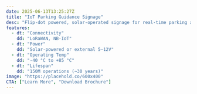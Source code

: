 ```yaml
---
date: 2025-06-13T13:25:27Z
title: "IoT Parking Guidance Signage"
desc: "Flip-dot powered, solar-operated signage for real-time parking availability guidance. Ultra-visible, energy-efficient, and installation-ready."
features:
  - dt: "Connectivity"
    dd: "LoRaWAN, NB-IoT"
  - dt: "Power"
    dd: "Solar-powered or external 5–12V"
  - dt: "Operating Temp"
    dd: "-40 °C to +85 °C"
  - dt: "Lifespan"
    dd: "150M operations (~30 years)"
image: "https://placehold.co/600x400"
CTA: ["Learn More", "Download Brochure"]
---
```


